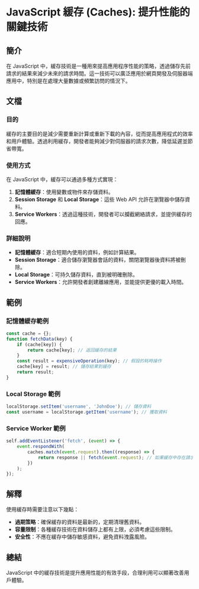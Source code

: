 <!--
Meta Description: # JavaScript 緩存 (Caches): 提升性能的關鍵技術 ## 簡介 在 JavaScript 中，緩存技術是一種用來提高應用程序性能的策略，透過儲存先前請求的結果來減少未來的請求時間。這一技術可以廣泛應用於網頁開發及伺服器端應用中，特別是在處理大量數據或頻繁訪問的情況下。 ## 文檔...
Meta Keywords: javascript, storage, key, cache, event
-->

# JavaScript 緩存 (Caches): 提升性能的關鍵技術

## 簡介
在 JavaScript 中，緩存技術是一種用來提高應用程序性能的策略，透過儲存先前請求的結果來減少未來的請求時間。這一技術可以廣泛應用於網頁開發及伺服器端應用中，特別是在處理大量數據或頻繁訪問的情況下。

## 文檔
### 目的
緩存的主要目的是減少需要重新計算或重新下載的內容，從而提高應用程式的效率和用戶體驗。透過利用緩存，開發者能夠減少對伺服器的請求次數，降低延遲並節省帶寬。

### 使用方式
在 JavaScript 中，緩存可以通過多種方式實現：

1. **記憶體緩存**：使用變數或物件來存儲資料。
2. **Session Storage** 和 **Local Storage**：這些 Web API 允許在瀏覽器中儲存資料。
3. **Service Workers**：透過這種技術，開發者可以攔截網絡請求，並提供緩存的回應。

### 詳細說明
- **記憶體緩存**：適合短期內使用的資料，例如計算結果。
- **Session Storage**：適合儲存瀏覽器會話的資料，關閉瀏覽器後資料將被刪除。
- **Local Storage**：可持久儲存資料，直到被明確刪除。
- **Service Workers**：允許開發者創建離線應用，並能提供更優的載入時間。

## 範例
### 記憶體緩存範例
```javascript
const cache = {};
function fetchData(key) {
    if (cache[key]) {
        return cache[key]; // 返回緩存的結果
    }
    const result = expensiveOperation(key); // 假設的耗時操作
    cache[key] = result; // 儲存結果到緩存
    return result;
}
```

### Local Storage 範例
```javascript
localStorage.setItem('username', 'JohnDoe'); // 儲存資料
const username = localStorage.getItem('username'); // 獲取資料
```

### Service Worker 範例
```javascript
self.addEventListener('fetch', (event) => {
    event.respondWith(
        caches.match(event.request).then((response) => {
            return response || fetch(event.request); // 如果緩存中存在請求，則返回緩存，否則進行網絡請求
        })
    );
});
```

## 解釋
使用緩存時需要注意以下幾點：
- **過期策略**：確保緩存的資料是最新的，定期清理舊資料。
- **容量限制**：各種緩存技術在資料儲存上都有上限，必須考慮這些限制。
- **安全性**：不應在緩存中儲存敏感資料，避免資料洩露風險。

## 總結
JavaScript 中的緩存技術是提升應用性能的有效手段，合理利用可以顯著改善用戶體驗。